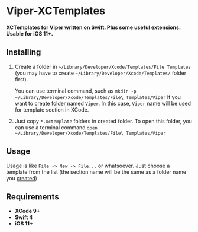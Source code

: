 # Viper-XCTemplates
**XCTemplates for Viper written on Swift. Plus some useful extensions. Usable for iOS 11+.**

## Installing
1) Create a folder in `~/Library/Developer/Xcode/Templates/File Templates` (you may have to create `~/Library/Developer/Xcode/Templates/` folder first).

   You can use terminal command, such as `mkdir -p ~/Library/Developer/Xcode/Templates/File\ Templates/Viper` if you want to create folder named `Viper`. In this case, `Viper` name will be used for template section in XCode.
2) Just copy `*.xctemplate` folders in created folder. To open this folder, you can use a terminal command `open ~/Library/Developer/Xcode/Templates/File\ Templates/Viper`

## Usage
Usage is like `File -> New -> File...` or whatsoever. Just choose a template from the list (the section name will be the same as a folder name you [created](#installing))

## Requirements
+ **XCode 9+**
+ **Swift 4**
+ **iOS 11+**
